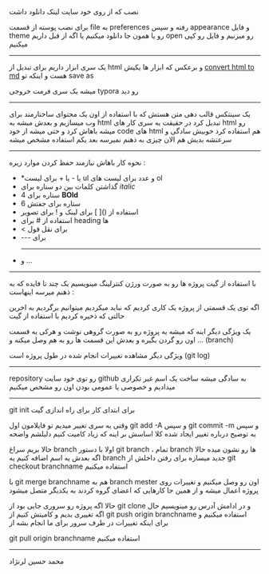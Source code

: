 نصب که از روی خود سایت لینک دانلود داشت 

برای نصب پوسته از قسمت file به preferences رفته و سپس appearance و فایل theme رو یا همون جا دانلود میکنیم یا اگه از قبل داریم open رو میزنیم و فایل رو کپی میکنیم 

---

یک سری ابزار داریم برای تبدیل از html و برعکس که ابزار ها یکیش [convert html to md](https://cloudconvert.com/html-to-md) هست و اینکه تو save as 

میشه یک سری فرمت خروجی typora رو دید

---

یک سینتکس قالب دهی متن هستش که با استفاده از اون یک محتوای ساختارمند برای وب میسازیم و بعدش میشه به html تبدیل کرد در حقیقت یه سری کار های html رو میشه باهاش کرد و حتی میشه از خود code های html هم استفاده کرد خوبیش سادگی و سرعتشه بدیش هم الان چیزی به ذهنم نمیرسه بعد یکم استفاده مشخص میشه 

---

نحوه کار باهاش نیازمند حفظ کردن موارد زیره : 

* *یا - یا + برای لیست ul و عدد برای لیست های ol 
* گذاشتن کلمات بین دو ستاره برای *italic* 
* 4 ستاره برای **BOld**
* 6 ستاره برای جفتش
* استفاده از ()[ ] برای لینک و ! برای تصویر
* استفاده از # برای heading ها
* < برای نقل قول
* --- برای <hr>
* و ...

---

با استفاده از گیت پروژه ها رو به صورت ورژن کنترلینگ مینویسیم یک چند تا فایده که به ذهنم میرسه اینهاست : 

اگه توی یک قسمتی از پروژه یک کاری کردیم که نباید میکردیم میتوانیم برگردیم به اخرین حالتی که ذخیره کردیم با استفاده از گیت  

یک ویژگی دیگر اینه که میشه یه پروژه رو به صورت گروهی نوشت و هرکی یه قسمت اون رو گردن بگیره و بعدش این قسمت ها رو به هم وصل میکنه و ... (branch)

ویژگی دیگر مشاهده تغییرات انجام شده در طول پروژه است (git log)

---

repository رو توی خود سایت github به سادگی میشه ساخت یک اسم غیر تکراری میدادیم و خصوصی یا عمومی بودن اون رو مشخص میکنیم

---

git init برای ابتدای کار برای راه اندازی گیت

وقتی یه سری تغییر میدیم تو فایلامون اول git add -A و سپس git commit -m و سپس  یه توضیح درباره تغییر ایجاد  شده کلا اساسش بر اینه که زیاد کامیت کنیم دلیلشم واضحه

حالا بریم سراغ branch اولا با دستور git branch ، تمام branch ها رو نشون میده حالا اگه بعدش یه اسم اضافه کنیم یه branch جدید میسازه برای رفتن داخلش از git checkout branchname استفاده میکنیم 

با git merge branchname هم به branch mester اون رو وصل میکنیم و تغییرات روی پروژه اعمال میشه و از همین جا کارهایی که اعضای گروه کردند به یکدیگر متصل میشود 

حالا اگه پروژه رو سروری جایی بود از git clone و در ادامش آدرس رو مینویسیم حال اگه تغییری بدیم و کامیتش کنیم از git push origin branchname استفاده میکنیم و برای اینکه تغییرات در طرف سرور برای ما انجام بشه از 

git pull origin branchname استفاده میکنیم 

---

محمد حسین لرنژاد 



